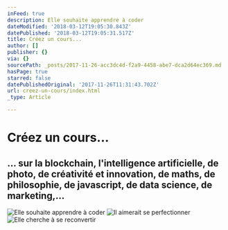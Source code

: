 ```yaml
---
inFeed: true
description: Elle souhaite apprendre à coder
dateModified: '2018-03-12T19:05:30.843Z'
datePublished: '2018-03-12T19:05:31.517Z'
title: Créez un cours...
author: []
publisher: {}
via: {}
sourcePath: _posts/2017-11-26-acc3dc4d-f2a9-4458-abe7-dca2d64ec369.md
hasPage: true
starred: false
datePublishedOriginal: '2017-11-26T11:31:43.702Z'
url: creez-un-cours/index.html
_type: Article

---
```

# **Créez un cours...**

## ... sur la blockchain, l'intelligence artificielle, de photo, de créativité et innovation, de maths, de philosophie, de javascript, de data science, de marketing,...
![Elle souhaite apprendre à coder](https://the-grid-user-content.s3-us-west-2.amazonaws.com/f5798427-0de0-4477-ac03-81adc8459235.jpg)
![Il aimerait se perfectionner](https://imgflo.herokuapp.com/graph/2b2431f8e7ba7b0/3adcd0e062444fac293603cd3876cc17/croprotate.jpg?cropheight=3530&cropwidth=5300&degrees=0&input=https%3A%2F%2Fthe-grid-user-content.s3-us-west-2.amazonaws.com%2Fe75b94f7-2684-49fc-ad4c-a229a32db165.jpg&x=0&y=0)
![Elle cherche à se reconvertir](https://the-grid-user-content.s3-us-west-2.amazonaws.com/9c8cd06c-3e0f-49dc-a2ed-ab1bbba6de1b.png)